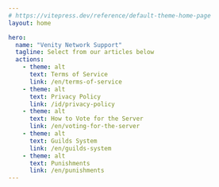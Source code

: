 ```yaml
---
# https://vitepress.dev/reference/default-theme-home-page
layout: home

hero:
  name: "Venity Network Support"
  tagline: Select from our articles below
  actions:
    - theme: alt
      text: Terms of Service
      link: /en/terms-of-service
    - theme: alt
      text: Privacy Policy
      link: /id/privacy-policy
    - theme: alt
      text: How to Vote for the Server
      link: /en/voting-for-the-server
    - theme: alt
      text: Guilds System
      link: /en/guilds-system
    - theme: alt
      text: Punishments
      link: /en/punishments
---
```


